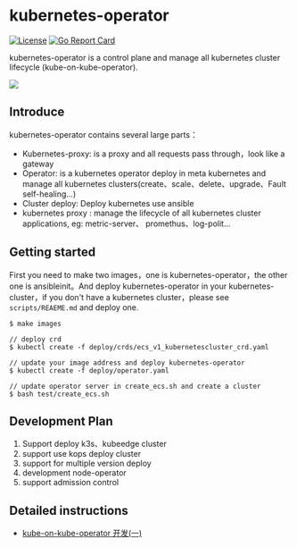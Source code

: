 # kubernetes-operator

[![License](https://img.shields.io/badge/license-Apache%202-4EB1BA.svg)](https://www.apache.org/licenses/LICENSE-2.0.html)
[![Go Report Card](https://goreportcard.com/badge/github.com/gosoon/kubernetes-operator)](https://goreportcard.com/report/github.com/gosoon/kubernetes-operator)

kubernetes-operator is a control plane and manage all kubernetes cluster lifecycle (kube-on-kube-operator).

![](http://cdn.tianfeiyu.com/image-20190804152312149.png)

## Introduce

kubernetes-operator contains several large parts：

- Kubernetes-proxy: is a proxy and all requests pass through，look like a gateway
- Operator: is a kubernetes operator deploy in meta kubernetes and manage all kubernetes clusters(create、scale、delete、upgrade、Fault self-healing...)
- Cluster deploy: Deploy kubernetes use ansible
- kubernetes proxy : manage the lifecycle of all kubernetes cluster applications, eg: metric-server、 promethus、log-polit...

## Getting started

First you need to make two images，one is kubernetes-operator，the other one is ansibleinit。And deploy kubernetes-operator in your kubernetes-cluster，if you don't have a kubernetes cluster，please see `scripts/REAEME.md` and deploy one.

```
$ make images

// deploy crd
$ kubectl create -f deploy/crds/ecs_v1_kubernetescluster_crd.yaml

// update your image address and deploy kubernetes-operator
$ kubectl create -f deploy/operator.yaml

// update operator server in create_ecs.sh and create a cluster
$ bash test/create_ecs.sh
```



## Development Plan

1. Support deploy k3s、kubeedge cluster
2. support use kops deploy cluster
3. support for multiple version deploy
4. development node-operator 
5. support admission control

## Detailed instructions

- [kube-on-kube-operator 开发(一)](http://blog.tianfeiyu.com/2019/08/05/kube_on_kube_operator_1/)


